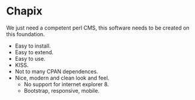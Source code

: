 # Chapix

We just need a competent perl CMS, this software needs to be created on this foundation.

* Easy to install.
* Easy to extend.
* Easy to use.
* KISS.
* Not to many CPAN dependences.
* Nice, modern and clean look and feel.
    * No support for internet explorer 8.
    * Bootstrap, responsive, mobile.

